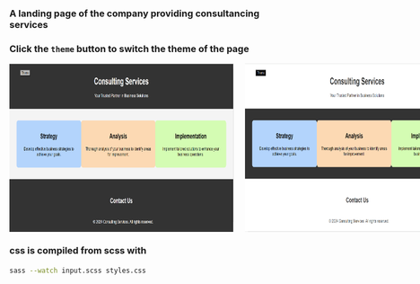 ### A landing page of the company providing consultancing services 
### Click the `theme` button to switch the theme  of the page 

<div style="display:flex">
<img  style="flex:1; padding-right:10px" width="400" height="300" src=".\media\dark_theme.png">

<img  style="flex:1; padding-left:10px" width="400" height="300" src=".\media\light_theme.png">

</div>

### css is compiled from scss with
```bash
sass --watch input.scss styles.css
```

